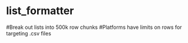 # list_formatter

#Break out lists into 500k row chunks
#Platforms have limits on rows for targeting .csv files

